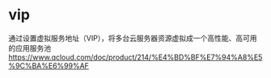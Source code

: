 # vip
通过设置虚拟服务地址（VIP），将多台云服务器资源虚拟成一个高性能、高可用的应用服务池
https://www.qcloud.com/doc/product/214/%E4%BD%BF%E7%94%A8%E5%9C%BA%E6%99%AF
